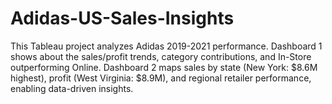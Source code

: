 # Adidas-US-Sales-Insights
This Tableau project analyzes Adidas 2019-2021 performance. Dashboard 1 shows about the sales/profit trends, category contributions, and In-Store outperforming Online. Dashboard 2 maps sales by state (New York: $8.6M highest), profit (West Virginia: $8.9M), and regional retailer performance, enabling data-driven insights.
